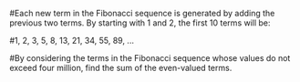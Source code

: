 

#Each new term in the Fibonacci sequence is generated by adding the previous two terms. By starting with 1 and 2, the first 10 terms will be:

#1, 2, 3, 5, 8, 13, 21, 34, 55, 89, ...

#By considering the terms in the Fibonacci sequence whose values do not exceed four million, find the sum of the even-valued terms.
